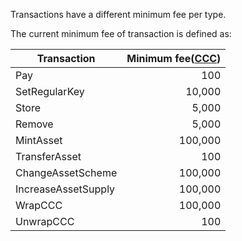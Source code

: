 Transactions have a different minimum fee per type.

The current minimum fee of transaction is defined as:

| Transaction         | Minimum fee([CCC](CodeChain-Coin.md)) |
|---------------------|-----------------:|
| Pay                 | 100              |
| SetRegularKey       | 10,000           |
| Store               | 5,000            |
| Remove              | 5,000            |
| MintAsset           | 100,000          |
| TransferAsset       | 100              |
| ChangeAssetScheme   | 100,000          |
| IncreaseAssetSupply | 100,000          |
| WrapCCC             | 100,000          |
| UnwrapCCC           | 100              |
